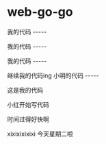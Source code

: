 # web-go-go

我的代码 -----



我的代码 -----



我的代码 -----


继续我的代码ing
小明的代码 -----

这是我的代码

小红开始写代码



时间过得好快啊
 
xixixixixixi
今天星期二啦
